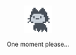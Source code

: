 
<div align="center">
    <img src="./assets/mona-loading-dark.gif" width=64/>
    <br>
    <p>One moment please...</p>
</div>
